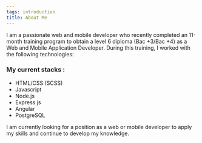 ```yaml
---
tags: introduction
title: About Me
---
```


I am a passionate web and mobile developer who recently completed an 11-month training program to obtain a level 6 diploma (Bac +3/Bac +4) as a Web and Mobile Application Developer. During this training, I worked with the following technologies:

### My current stacks :

-   HTML/CSS (SCSS)
-   Javascript
-   Node.js
-   Express.js
-   Angular
-   PostgreSQL

I am currently looking for a position as a web or mobile developer to apply my skills and continue to develop my knowledge.
